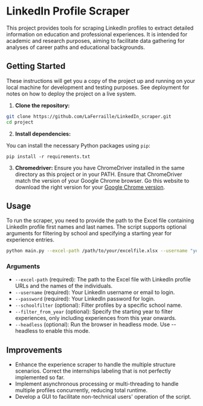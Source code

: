 # LinkedIn Profile Scraper

This project provides tools for scraping LinkedIn profiles to extract detailed information on education and professional experiences. It is intended for academic and research purposes, aiming to facilitate data gathering for analyses of career paths and educational backgrounds.

## Getting Started

These instructions will get you a copy of the project up and running on your local machine for development and testing purposes. See deployment for notes on how to deploy the project on a live system.

1. **Clone the repository:**

```bash
git clone https://github.com/LaFerraille/LinkedIn_scraper.git
cd project
```

2. **Install dependencies:**

You can install the necessary Python packages using `pip`:

`pip install -r requirements.txt`

3. **Chromedriver:**
Ensure you have ChromeDriver installed in the same directory as this project or in your PATH. Ensure that ChromeDriver match the version of your Google Chrome browser. Go this website to download the right version for your [Google Chrome version](https://chromedriver.chromium.org/downloads).

## Usage

To run the scraper, you need to provide the path to the Excel file containing LinkedIn profile first names and last names. The script supports optional arguments for filtering by school and specifying a starting year for experience entries.

```bash
python main.py --excel-path /path/to/your/excelfile.xlsx --username "your_username" --password "your_password" --schoolfilter "Optional School Name" --filter_from_year 2022 --headless
```

### Arguments 

- `--excel-path` (required): The path to the Excel file with LinkedIn profile URLs and the names of the individuals.
- `--username` (required): Your LinkedIn username or email to login.
- `--password` (required): Your LinkedIn password for login.
- `--schoolfilter` (optional): Filter profiles by a specific school name.
- `--filter_from_year` (optional): Specify the starting year to filter experiences, only including experiences from this year onwards.
- `--headless` (optional): Run the browser in headless mode. Use --headless to enable this mode.

## Improvements 

- Enhance the experience scraper to handle the multiple structure scenarios. Correct the internships labeling that is not perfectly implemented so far.
- Implement asynchronous processing or multi-threading to handle multiple profiles concurrently, reducing total runtime.
- Develop a GUI to facilitate non-technical users' operation of the script.
